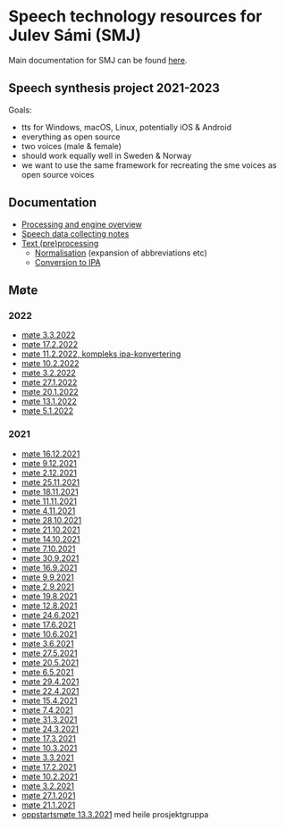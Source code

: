 # Speech technology resources for Julev Sámi (SMJ)

Main documentation for SMJ can be found [here](https://giellalt.github.io/lang-smj/).

## Speech synthesis project 2021-2023

Goals:
- tts for Windows, macOS, Linux, potentially iOS & Android
- everything as open source
- two voices (male & female)
- should work equally well in Sweden & Norway
- we want to use the same framework for recreating the sme voices as open source voices

## Documentation

- [Processing and engine overview](tts_notes_kha.md)
- [Speech data collecting notes](Speech_data_collecting_notes.md)
- [Text (pre)processing](TextProcessing.md)
    - [Normalisation](normalisation.md) (expansion of abbreviations etc)
    - [Conversion to IPA](Rewrite_to_IPA.md)

## Møte

### 2022
- [møte  3.3.2022](meetings/2022-03-03.md)
- [møte 17.2.2022](meetings/2022-02-17.md)
- [møte 11.2.2022, kompleks ipa-konvertering](meetings/2022-02-11-complex-ipa-conversion.md)
- [møte 10.2.2022](meetings/2022-02-10.md)
- [møte  3.2.2022](meetings/2022-02-03.md)
- [møte 27.1.2022](meetings/2022-01-27.md)
- [møte 20.1.2022](meetings/2022-01-20.md)
- [møte 13.1.2022](meetings/2022-01-13.md)
- [møte  5.1.2022](meetings/2022-01-05.md)

### 2021
- [møte 16.12.2021](meetings/2021-12-16.md)
- [møte  9.12.2021](meetings/2021-12-09.md)
- [møte  2.12.2021](meetings/2021-12-02.md)
- [møte 25.11.2021](meetings/2021-11-25.md)
- [møte 18.11.2021](meetings/2021-11-18.md)
- [møte 11.11.2021](meetings/2021-11-11.md)
- [møte  4.11.2021](meetings/2021-11-04.md)
- [møte 28.10.2021](meetings/2021-10-28.md)
- [møte 21.10.2021](meetings/2021-10-21.md)
- [møte 14.10.2021](meetings/2021-10-14.md)
- [møte  7.10.2021](meetings/2021-10-07.md)
- [møte 30.9.2021](meetings/2021-09-30.md)
- [møte 16.9.2021](meetings/2021-09-16.md)
- [møte  9.9.2021](meetings/2021-09-09.md)
- [møte  2.9.2021](meetings/2021-09-02.md)
- [møte 19.8.2021](meetings/2021-08-19.md)
- [møte 12.8.2021](meetings/2021-08-12.md)
- [møte 24.6.2021](meetings/2021-06-24.md)
- [møte 17.6.2021](meetings/2021-06-17.md)
- [møte 10.6.2021](meetings/2021-06-10.md)
- [møte  3.6.2021](meetings/2021-06-03.md)
- [møte 27.5.2021](meetings/2021-05-27.md)
- [møte 20.5.2021](meetings/2021-05-20.md)
- [møte  6.5.2021](meetings/2021-05-06.md)
- [møte 29.4.2021](meetings/2021-04-29.md)
- [møte 22.4.2021](meetings/2021-04-22.md)
- [møte 15.4.2021](meetings/2021-04-15.md)
- [møte  7.4.2021](meetings/2021-04-07.md)
- [møte 31.3.2021](meetings/2021-03-31.md)
- [møte 24.3.2021](meetings/2021-03-24.md)
- [møte 17.3.2021](meetings/2021-03-17.md)
- [møte 10.3.2021](meetings/2021-03-10.md)
- [møte  3.3.2021](meetings/2021-03-03.md)
- [møte 17.2.2021](meetings/2021-02-17.md)
- [møte 10.2.2021](meetings/2021-02-10.md)
- [møte  3.2.2021](meetings/2021-02-03.md)
- [møte 27.1.2021](meetings/2021-01-27.md)
- [møte 21.1.2021](meetings/2021-01-21.md)
- [oppstartsmøte 13.3.2021](meetings/2021-01-13.md) med heile prosjektgruppa
